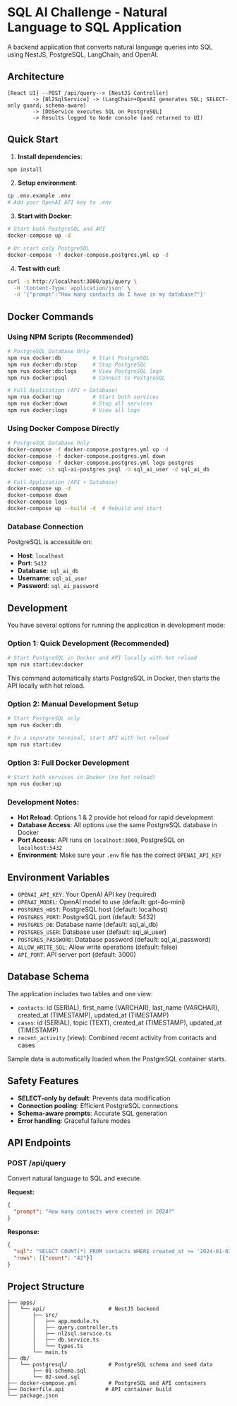 # SQL AI Challenge - Natural Language to SQL Application

A backend application that converts natural language queries into SQL using NestJS, PostgreSQL, LangChain, and OpenAI.

## Architecture

```
[React UI] --POST /api/query--> [NestJS Controller]
        -> [Nl2SqlService] -> (LangChain+OpenAI generates SQL; SELECT-only guard; schema-aware)
        -> [DbService executes SQL on PostgreSQL]
        -> Results logged to Node console (and returned to UI)
```

## Quick Start

1. **Install dependencies**:
```bash
npm install
```

2. **Setup environment**:
```bash
cp .env.example .env
# Add your OpenAI API key to .env
```

3. **Start with Docker**:
```bash
# Start both PostgreSQL and API
docker-compose up -d

# Or start only PostgreSQL
docker-compose -f docker-compose.postgres.yml up -d
```

4. **Test with curl**:
```bash
curl -s http://localhost:3000/api/query \
  -H 'Content-Type: application/json' \
  -d '{"prompt":"How many contacts do I have in my database?"}'
```

## Docker Commands

### Using NPM Scripts (Recommended)
```bash
# PostgreSQL Database Only
npm run docker:db          # Start PostgreSQL
npm run docker:db:stop     # Stop PostgreSQL
npm run docker:db:logs     # View PostgreSQL logs
npm run docker:psql        # Connect to PostgreSQL

# Full Application (API + Database)
npm run docker:up          # Start both services
npm run docker:down        # Stop all services
npm run docker:logs        # View all logs
```

### Using Docker Compose Directly
```bash
# PostgreSQL Database Only
docker-compose -f docker-compose.postgres.yml up -d
docker-compose -f docker-compose.postgres.yml down
docker-compose -f docker-compose.postgres.yml logs postgres
docker exec -it sql-ai-postgres psql -U sql_ai_user -d sql_ai_db

# Full Application (API + Database)
docker-compose up -d
docker-compose down
docker-compose logs
docker-compose up --build -d  # Rebuild and start
```

### Database Connection
PostgreSQL is accessible on:
- **Host**: `localhost`
- **Port**: `5432`
- **Database**: `sql_ai_db`
- **Username**: `sql_ai_user` 
- **Password**: `sql_ai_password`

## Development

You have several options for running the application in development mode:

### Option 1: Quick Development (Recommended)
```bash
# Start PostgreSQL in Docker and API locally with hot reload
npm run start:dev:docker
```
This command automatically starts PostgreSQL in Docker, then starts the API locally with hot reload.

### Option 2: Manual Development Setup
```bash
# Start PostgreSQL only
npm run docker:db

# In a separate terminal, start API with hot reload
npm run start:dev
```

### Option 3: Full Docker Development
```bash
# Start both services in Docker (no hot reload)
npm run docker:up
```

### Development Notes:
- **Hot Reload**: Options 1 & 2 provide hot reload for rapid development
- **Database Access**: All options use the same PostgreSQL database in Docker
- **Port Access**: API runs on `localhost:3000`, PostgreSQL on `localhost:5432`
- **Environment**: Make sure your `.env` file has the correct `OPENAI_API_KEY`

## Environment Variables

- `OPENAI_API_KEY`: Your OpenAI API key (required)
- `OPENAI_MODEL`: OpenAI model to use (default: gpt-4o-mini)
- `POSTGRES_HOST`: PostgreSQL host (default: localhost)
- `POSTGRES_PORT`: PostgreSQL port (default: 5432)
- `POSTGRES_DB`: Database name (default: sql_ai_db)
- `POSTGRES_USER`: Database user (default: sql_ai_user)
- `POSTGRES_PASSWORD`: Database password (default: sql_ai_password)
- `ALLOW_WRITE_SQL`: Allow write operations (default: false)
- `API_PORT`: API server port (default: 3000)

## Database Schema

The application includes two tables and one view:
- `contacts`: id (SERIAL), first_name (VARCHAR), last_name (VARCHAR), created_at (TIMESTAMP), updated_at (TIMESTAMP)
- `cases`: id (SERIAL), topic (TEXT), created_at (TIMESTAMP), updated_at (TIMESTAMP)  
- `recent_activity` (view): Combined recent activity from contacts and cases

Sample data is automatically loaded when the PostgreSQL container starts.

## Safety Features

- **SELECT-only by default**: Prevents data modification
- **Connection pooling**: Efficient PostgreSQL connections
- **Schema-aware prompts**: Accurate SQL generation
- **Error handling**: Graceful failure modes

## API Endpoints

### POST /api/query
Convert natural language to SQL and execute.

**Request:**
```json
{
  "prompt": "How many contacts were created in 2024?"
}
```

**Response:**
```json
{
  "sql": "SELECT COUNT(*) FROM contacts WHERE created_at >= '2024-01-01'::timestamp",
  "rows": [{"count": "42"}]
}
```

## Project Structure

```
├── apps/
│   └── api/                    # NestJS backend
│       ├── src/
│       │   ├── app.module.ts
│       │   ├── query.controller.ts
│       │   ├── nl2sql.service.ts
│       │   ├── db.service.ts
│       │   └── types.ts
│       └── main.ts
├── db/
│   └── postgresql/             # PostgreSQL schema and seed data
│       ├── 01-schema.sql
│       └── 02-seed.sql
├── docker-compose.yml          # PostgreSQL and API containers
├── Dockerfile.api             # API container build
└── package.json
```